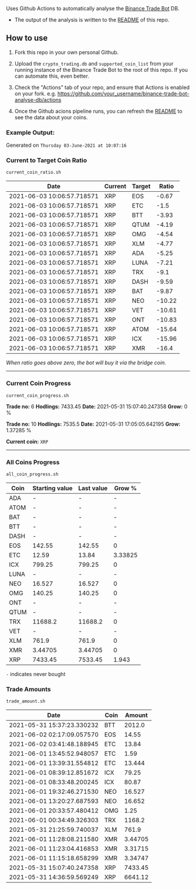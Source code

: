 Uses Github Actions to automatically analyse the [Binance Trade Bot](https://github.com/idkravitz/binance-trade-bot) DB. 

* The output of the analysis is written to the [README](README.md) of this repo.

## How to use

1. Fork this repo in your own personal Github.

2. Upload the `crypto_trading.db` and `supported_coin_list` from your running instance of the Binance Trade Bot to the root of this repo. If you can automate this, even better.

3. Check the "Actions" tab of your repo, and ensure that Actions is enabled on your fork. e.g. https://github.com/your_username/binance-trade-bot-analyse-db/actions

4. Once the Github acions pipeline runs, you can refresh the [README](README.md) to see the data about your coins.

### Example Output:

Generated on `Thursday 03-June-2021 at 10:07:16`

### Current to Target Coin Ratio
`current_coin_ratio.sh`

Date|Current|Target|Ratio
---|---|---|---
2021-06-03 10:06:57.718571|XRP|EOS|-0.67
2021-06-03 10:06:57.718571|XRP|ETC|-1.5
2021-06-03 10:06:57.718571|XRP|BTT|-3.93
2021-06-03 10:06:57.718571|XRP|QTUM|-4.19
2021-06-03 10:06:57.718571|XRP|OMG|-4.54
2021-06-03 10:06:57.718571|XRP|XLM|-4.77
2021-06-03 10:06:57.718571|XRP|ADA|-5.25
2021-06-03 10:06:57.718571|XRP|LUNA|-7.21
2021-06-03 10:06:57.718571|XRP|TRX|-9.1
2021-06-03 10:06:57.718571|XRP|DASH|-9.59
2021-06-03 10:06:57.718571|XRP|BAT|-9.87
2021-06-03 10:06:57.718571|XRP|NEO|-10.22
2021-06-03 10:06:57.718571|XRP|VET|-10.61
2021-06-03 10:06:57.718571|XRP|ONT|-10.83
2021-06-03 10:06:57.718571|XRP|ATOM|-15.64
2021-06-03 10:06:57.718571|XRP|ICX|-15.96
2021-06-03 10:06:57.718571|XRP|XMR|-16.4

_When ratio goes above zero, the bot will buy it via the bridge coin._

----

### Current Coin Progress
`current_coin_progress.sh`


**Trade no:** 
6
**Hodlings:** 
7433.45
**Date:** 
2021-05-31 15:07:40.247358
**Grow:** 
0
%

**Trade no:** 
10
**Hodlings:** 
7535.5
**Date:** 
2021-05-31 17:05:05.642195
**Grow:** 
1.37285
%

**Current coin:** `XRP`

----

### All Coins Progress
`all_coin_progress.sh`

Coin|Starting value|Last value|Grow %
---|---|---|---
ADA|-|-|-
ATOM|-|-|-
BAT|-|-|-
BTT|-|-|-
DASH|-|-|-
EOS|142.55|142.55|0
ETC|12.59|13.84|3.33825
ICX|799.25|799.25|0
LUNA|-|-|-
NEO|16.527|16.527|0
OMG|140.25|140.25|0
ONT|-|-|-
QTUM|-|-|-
TRX|11688.2|11688.2|0
VET|-|-|-
XLM|761.9|761.9|0
XMR|3.44705|3.44705|0
XRP|7433.45|7533.45|1.943

`-` indicates never bought

### Trade Amounts
`trade_amount.sh`

Date|Coin|Amount
---|---|---
2021-05-31 15:37:23.330232|BTT|2012.0
2021-06-02 02:17:09.057570|EOS|14.55
2021-06-02 03:41:48.188945|ETC|13.84
2021-06-01 13:45:52.948057|ETC|1.59
2021-06-01 13:39:31.554812|ETC|13.444
2021-06-01 08:39:12.851672|ICX|79.25
2021-06-01 08:33:48.200245|ICX|80.87
2021-06-01 19:32:46.271530|NEO|16.527
2021-06-01 13:20:27.687593|NEO|16.652
2021-06-01 20:33:57.480412|OMG|1.25
2021-06-01 00:34:49.326303|TRX|1168.2
2021-05-31 21:25:59.740037|XLM|761.9
2021-06-01 11:28:08.211580|XMR|3.44705
2021-06-01 11:23:04.416853|XMR|3.31715
2021-06-01 11:15:18.658299|XMR|3.34747
2021-05-31 15:07:40.247358|XRP|7433.45
2021-05-31 14:36:59.569249|XRP|6641.12

